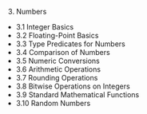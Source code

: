 3. Numbers
  - 3.1 Integer Basics
  - 3.2 Floating-Point Basics
  - 3.3 Type Predicates for Numbers
  - 3.4 Comparison of Numbers
  - 3.5 Numeric Conversions
  - 3.6 Arithmetic Operations
  - 3.7 Rounding Operations
  - 3.8 Bitwise Operations on Integers
  - 3.9 Standard Mathematical Functions
  - 3.10 Random Numbers

